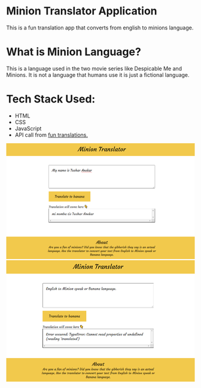 <h1>Minion Translator Application</h1>
This is a fun translation app that converts from english to minions language.

<h1>What is Minion Language?</h1>
This is a language used in the two movie series like Despicable Me and Minions. It is not a language that humans use it is just a fictional language.

<h1>Tech Stack Used:</h1>
<ul>
    <li>HTML</li>
    <li>CSS</li>
    <li>JavaScript</li>
    <li>API call from <a href="https://funtranslations.com/minion">fun translations.</a></li>
</ul>

<img src="/images/MinionTranslator1.png">
<img src="/images/MinionTranslator2.png">